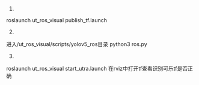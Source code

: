 1. 
roslaunch ut_ros_visual publish_tf.launch

2.
进入/ut_ros_visual/scripts/yolov5_ros目录
python3 ros.py

3.
roslaunch ut_ros_visual start_utra.launch
在rviz中打开tf查看识别可乐tf是否正确